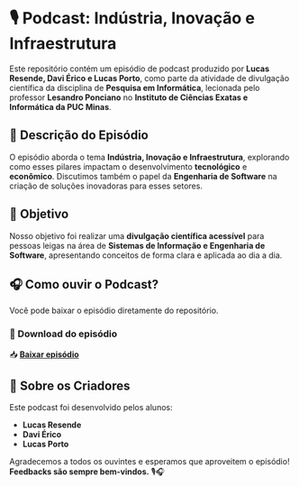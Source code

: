 # 🎙️ Podcast: Indústria, Inovação e Infraestrutura  

Este repositório contém um episódio de podcast produzido por **Lucas Resende, Davi Érico e Lucas Porto**, como parte da atividade de divulgação científica da disciplina de **Pesquisa em Informática**, lecionada pelo professor **Lesandro Ponciano** no **Instituto de Ciências Exatas e Informática da PUC Minas**.  

## 📌 Descrição do Episódio  

O episódio aborda o tema **Indústria, Inovação e Infraestrutura**, explorando como esses pilares impactam o desenvolvimento **tecnológico** e **econômico**. Discutimos também o papel da **Engenharia de Software** na criação de soluções inovadoras para esses setores.  

## 🎯 Objetivo  

Nosso objetivo foi realizar uma **divulgação científica acessível** para pessoas leigas na área de **Sistemas de Informação e Engenharia de Software**, apresentando conceitos de forma clara e aplicada ao dia a dia.  

## 🎧 Como ouvir o Podcast?  

Você pode baixar o episódio diretamente do repositório.  

### 🔽 Download do episódio  

📥 **[Baixar episódio](/Indústria,%20Inovação%20e%20Infraestrutura/PODCAST%20-%20Indústria,%20Inovação%20e%20Infraestrutura.mp3)**  

## 👥 Sobre os Criadores  

Este podcast foi desenvolvido pelos alunos:  

- **Lucas Resende**  
- **Davi Érico**  
- **Lucas Porto**  

Agradecemos a todos os ouvintes e esperamos que aproveitem o episódio! **Feedbacks são sempre bem-vindos.** 🎙️🎧  
